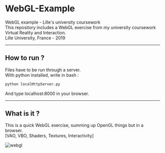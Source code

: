 # WebGL-Example

WebGL example - Lille's university coursework  
This repository includes a WebGL exercise from my university coursework Virtual Reality and Interaction.  
Lille University, France - 2019  

--------------------------------------------
## How to run ?

Files have to be run through a server.  
With python installed, write in bash :
```bash
python localHttpServer.py
```
And type localhost:8000 in your browser.

--------------------------------------------
## What is it ?

This is a quick WebGL exercise, summing up OpenGL things but in a browser.  
[VAO, VBO, Shaders, Textures, Interactivity]

![webgl](/webgl.gif)
